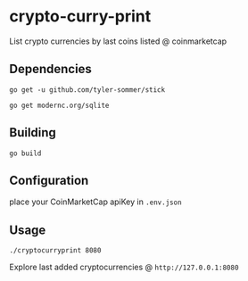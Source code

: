 # crypto-curry-print

List crypto currencies by last coins listed @ coinmarketcap

## Dependencies

`go get -u github.com/tyler-sommer/stick`

`go get modernc.org/sqlite`

## Building

`go build`

## Configuration

place your CoinMarketCap apiKey in `.env.json`

## Usage

`./cryptocurryprint 8080`

Explore last added cryptocurrencies @ `http://127.0.0.1:8080`
